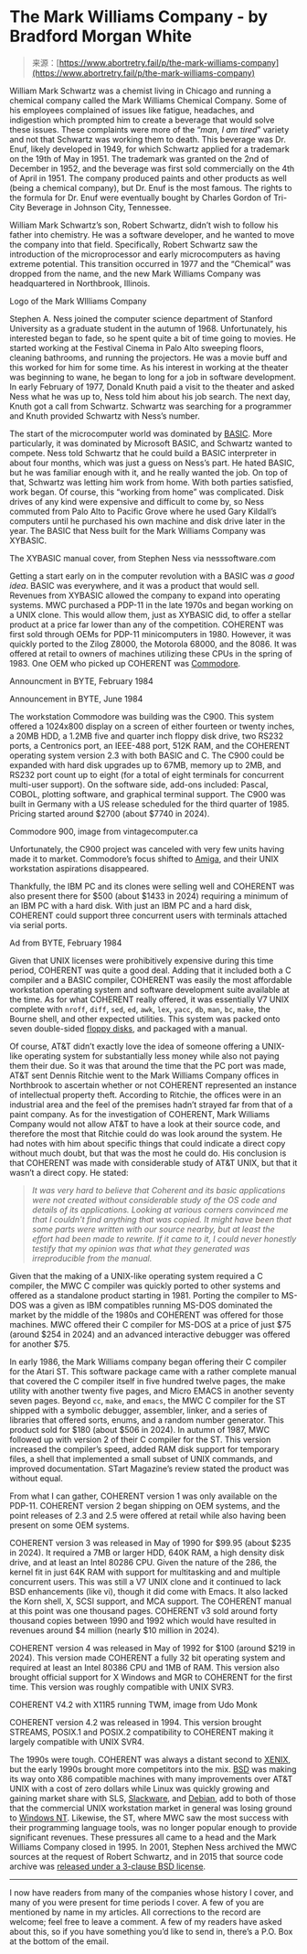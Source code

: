 <!--yml
category: 未分类
date: 2024-05-27 14:59:55
-->

# The Mark Williams Company - by Bradford Morgan White

> 来源：[https://www.abortretry.fail/p/the-mark-williams-company](https://www.abortretry.fail/p/the-mark-williams-company)

William Mark Schwartz was a chemist living in Chicago and running a chemical company called the Mark Williams Chemical Company. Some of his employees complained of issues like fatigue, headaches, and indigestion which prompted him to create a beverage that would solve these issues. These complaints were more of the “*man, I am tired*” variety and not that Schwartz was working them to death. This beverage was Dr. Enuf, likely developed in 1949, for which Schwartz applied for a trademark on the 19th of May in 1951\. The trademark was granted on the 2nd of December in 1952, and the beverage was first sold commercially on the 4th of April in 1951\. The company produced paints and other products as well (being a chemical company), but Dr. Enuf is the most famous. The rights to the formula for Dr. Enuf were eventually bought by Charles Gordon of Tri-City Beverage in Johnson City, Tennessee.

William Mark Schwartz’s son, Robert Schwartz, didn’t wish to follow his father into chemistry. He was a software developer, and he wanted to move the company into that field. Specifically, Robert Schwartz saw the introduction of the microprocessor and early microcomputers as having extreme potential. This transition occurred in 1977 and the “Chemical” was dropped from the name, and the new Mark Williams Company was headquartered in Northbrook, Illinois.

Logo of the Mark WIlliams Company

Stephen A. Ness joined the computer science department of Stanford University as a graduate student in the autumn of 1968\. Unfortunately, his interested began to fade, so he spent quite a bit of time going to movies. He started working at the Festival Cinema in Palo Alto sweeping floors, cleaning bathrooms, and running the projectors. He was a movie buff and this worked for him for some time. As his interest in working at the theater was beginning to wane, he began to long for a job in software development. In early February of 1977, Donald Knuth paid a visit to the theater and asked Ness what he was up to, Ness told him about his job search. The next day, Knuth got a call from Schwartz. Schwartz was searching for a programmer and Knuth provided Schwartz with Ness’s number.

The start of the microcomputer world was dominated by [BASIC](https://www.abortretry.fail/p/history-of-basic-part-1). More particularly, it was dominated by Microsoft BASIC, and Schwartz wanted to compete. Ness told Schwartz that he could build a BASIC interpreter in about four months, which was just a guess on Ness’s part. He hated BASIC, but he was familiar enough with it, and he really wanted the job. On top of that, Schwartz was letting him work from home. With both parties satisfied, work began. Of course, this “working from home” was complicated. Disk drives of any kind were expensive and difficult to come by, so Ness commuted from Palo Alto to Pacific Grove where he used Gary Kildall’s computers until he purchased his own machine and disk drive later in the year. The BASIC that Ness built for the Mark Williams Company was XYBASIC.

The XYBASIC manual cover, from Stephen Ness via nesssoftware.com

Getting a start early on in the computer revolution with a BASIC was *a good idea*. BASIC was everywhere, and it was a product that would sell. Revenues from XYBASIC allowed the company to expand into operating systems. MWC purchased a PDP-11 in the late 1970s and began working on a UNIX clone. This would allow them, just as XYBASIC did, to offer a stellar product at a price far lower than any of the competition. COHERENT was first sold through OEMs for PDP-11 minicomputers in 1980\. However, it was quickly ported to the Zilog Z8000, the Motorola 68000, and the 8086\. It was offered at retail to owners of machines utilizing these CPUs in the spring of 1983\. One OEM who picked up COHERENT was [Commodore](https://www.abortretry.fail/p/the-history-of-commodore-part-1).

Announcment in BYTE, February 1984

Announcement in BYTE, June 1984

The workstation Commodore was building was the C900\. This system offered a 1024x800 display on a screen of either fourteen or twenty inches, a 20MB HDD, a 1.2MB five and quarter inch floppy disk drive, two RS232 ports, a Centronics port, an IEEE-488 port, 512K RAM, and the COHERENT operating system version 2.3 with both BASIC and C. The C900 could be expanded with hard disk upgrades up to 67MB, memory up to 2MB, and RS232 port count up to eight (for a total of eight terminals for concurrent multi-user support). On the software side, add-ons included: Pascal, COBOL, plotting software, and graphical terminal support. The C900 was built in Germany with a US release scheduled for the third quarter of 1985\. Pricing started around $2700 (about $7740 in 2024).

Commodore 900, image from vintagecomputer.ca

Unfortunately, the C900 project was canceled with very few units having made it to market. Commodore’s focus shifted to [Amiga](https://www.abortretry.fail/p/the-history-of-commodore-part-4), and their UNIX workstation aspirations disappeared.

Thankfully, the IBM PC and its clones were selling well and COHERENT was also present there for $500 (about $1433 in 2024) requiring a minimum of an IBM PC with a hard disk. With just an IBM PC and a hard disk, COHERENT could support three concurrent users with terminals attached via serial ports.

Ad from BYTE, February 1984

Given that UNIX licenses were prohibitively expensive during this time period, COHERENT was quite a good deal. Adding that it included both a C compiler and a BASIC compiler, COHERENT was easily the most affordable workstation operating system and software development suite available at the time. As for what COHERENT really offered, it was essentially V7 UNIX complete with `nroff`, `diff`, `sed`, `ed`, `awk`, `lex`, `yacc`, `db`, `man`, `bc`, `make`, the Bourne shell, and other expected utilities. This system was packed onto seven double-sided [floppy disks](https://www.abortretry.fail/p/the-floppy-disk), and packaged with a manual.

Of course, AT&T didn’t exactly love the idea of someone offering a UNIX-like operating system for substantially less money while also not paying them their due. So it was that around the time that the PC port was made, AT&T sent Dennis Ritchie went to the Mark Williams Company offices in Northbrook to ascertain whether or not COHERENT represented an instance of intellectual property theft. According to Ritchie, the offices were in an industrial area and the feel of the premises hadn’t strayed far from that of a paint company. As for the investigation of COHERENT, Mark Williams Company would not allow AT&T to have a look at their source code, and therefore the most that Ritchie could do was look around the system. He had notes with him about specific things that could indicate a direct copy without much doubt, but that was the most he could do. His conclusion is that COHERENT was made with considerable study of AT&T UNIX, but that it wasn’t a direct copy. He stated:

> *It was very hard to believe that Coherent and its basic applications were not created without considerable study of the OS code and details of its applications. Looking at various corners convinced me that I couldn't find anything that was copied. It might have been that some parts were written with our source nearby, but at least the effort had been made to rewrite. If it came to it, I could never honestly testify that my opinion was that what they generated was irreproducible from the manual.*

Given that the making of a UNIX-like operating system required a C compiler, the MWC C compiler was quickly ported to other systems and offered as a standalone product starting in 1981\. Porting the compiler to MS-DOS was a given as IBM compatibles running MS-DOS dominated the market by the middle of the 1980s and COHERENT was offered for those machines. MWC offered their C compiler for MS-DOS at a price of just $75 (around $254 in 2024) and an advanced interactive debugger was offered for another $75.

In early 1986, the Mark Williams company began offering their C compiler for the Atari ST. This software package came with a rather complete manual that covered the C compiler itself in five hundred twelve pages, the make utility with another twenty five pages, and Micro EMACS in another seventy seven pages. Beyond `cc`, `make`, and `emacs`, the MWC C compiler for the ST shipped with a symbolic debugger, assembler, linker, and a series of libraries that offered sorts, enums, and a random number generator. This product sold for $180 (about $506 in 2024). In autumn of 1987, MWC followed up with version 2 of their C compiler for the ST. This version increased the compiler’s speed, added RAM disk support for temporary files, a shell that implemented a small subset of UNIX commands, and improved documentation. STart Magazine’s review stated the product was without equal.

From what I can gather, COHERENT version 1 was only available on the PDP-11\. COHERENT version 2 began shipping on OEM systems, and the point releases of 2.3 and 2.5 were offered at retail while also having been present on some OEM systems.

COHERENT version 3 was released in May of 1990 for $99.95 (about $235 in 2024). It required a 7MB or larger HDD, 640K RAM, a high density disk drive, and at least an Intel 80286 CPU. Given the nature of the 286, the kernel fit in just 64K RAM with support for multitasking and and multiple concurrent users. This was still a V7 UNIX clone and it continued to lack BSD enhancements (like vi), though it did come with Emacs. It also lacked the Korn shell, X, SCSI support, and MCA support. The COHERENT manual at this point was one thousand pages. COHERENT v3 sold around forty thousand copies between 1990 and 1992 which would have resulted in revenues around $4 million (nearly $10 million in 2024).

COHERENT version 4 was released in May of 1992 for $100 (around $219 in 2024). This version made COHERENT a fully 32 bit operating system and required at least an Intel 80386 CPU and 1MB of RAM. This version also brought official support for X Windows and MGR to COHERENT for the first time. This version was roughly compatible with UNIX SVR3.

COHERENT V4.2 with X11R5 running TWM, image from Udo Monk

COHERENT version 4.2 was released in 1994\. This version brought STREAMS, POSIX.1 and POSIX.2 compatibility to COHERENT making it largely compatible with UNIX SVR4.

The 1990s were tough. COHERENT was always a distant second to [XENIX](https://www.abortretry.fail/p/the-history-of-xenix), but the early 1990s brought more competitors into the mix. [BSD](https://www.abortretry.fail/p/the-berkley-software-distribution) was making its way onto X86 compatible machines with many improvements over AT&T UNIX with a cost of zero dollars while Linux was quickly growing and gaining market share with SLS, [Slackware](https://www.abortretry.fail/p/the-history-of-slackware), and [Debian](https://www.abortretry.fail/p/the-history-of-debian-part-1), add to both of those that the commercial UNIX workstation market in general was losing ground to [Windows NT](https://www.abortretry.fail/p/the-history-of-windows-nt-31). Likewise, the ST, where MWC saw the most success with their programming language tools, was no longer popular enough to provide significant revenues. These pressures all came to a head and the Mark Williams Company closed in 1995\. In 2001, Stephen Ness archived the MWC sources at the request of Robert Schwartz, and in 2015 that source code archive was [released under a 3-clause BSD license](https://github.com/gspu/Coherent).

* * *

I now have readers from many of the companies whose history I cover, and many of you were present for time periods I cover. A few of you are mentioned by name in my articles. All corrections to the record are welcome; feel free to leave a comment. A few of my readers have asked about this, so if you have something you’d like to send in, there’s a P.O. Box at the bottom of the email.